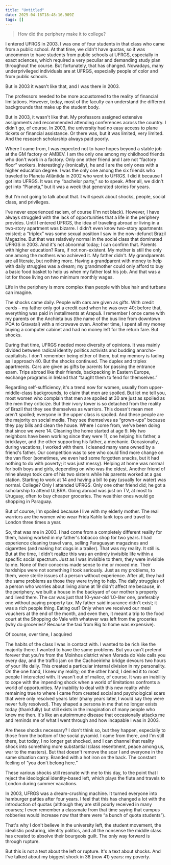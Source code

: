 ```yaml
---
title: "Untitled"
date: 2025-04-16T18:48:16.909Z
tags: []
---
```


> How did the periphery make it to college?

I entered UFRGS in 2003. I was one of four students in that class who came from a public school. At that time, we didn't have quotas, so it was uncommon to have students from public schools at UFRGS, especially in exact sciences, which required a very peculiar and demanding study plan throughout the course. But fortunately, that has changed. Nowadays, many underprivileged individuals are at UFRGS, especially people of color and from public schools.

But in 2003 it wasn't like that, and I was there in 2003.

The professors needed to be more accustomed to the reality of financial limitations. However, today, most of the faculty can understand the different backgrounds that make up the student body.

But in 2003, it wasn't like that. My professors assigned extensive assignments and recommended attending conferences across the country. I didn't go, of course. In 2003, the university had no easy access to plane tickets or financial assistance. Or there was, but it was limited, very limited. And the research scholarship always paid poorly.

Where I came from, I was expected not to have hopes beyond a stable job at the GM factory or AMBEV. I am the only one among my childhood friends who don't work in a factory. Only one other friend and I are not “factory floor” workers. Interestingly (ironically), he and I are the only ones with a higher education degree. I was the only one among the six friends who traveled to Planeta Atlântida in 2002 who went to UFRGS. I did it because I got into UFRGS. It was my “bachelor party,” so to speak. After all, we didn't get into “Planeta,” but it was a week that generated stories for years.

But I'm not going to talk about that. I will speak about shocks, people, social class, and privileges.

I've never experienced racism, of course (I'm not black). However, I have always struggled with the lack of opportunities that a life in the periphery provides. Until I entered UFRGS, the idea of traveling abroad or living in a two-story apartment was bizarre. I didn't even know two-story apartments existed; a “triplex” was some sexual position I saw in the now-defunct Brazil Magazine. But that was relatively normal in the social class that dominated UFRGS in 2003. And it's not abnormal today; I can confirm that. Parents with higher education? Rare, if not non-existent. My mother is still the only one among the mothers who achieved it. My father didn't. My grandparents are all literate, but nothing more. Having a grandparent with money to help with daily struggles was a dream; my grandmother could only afford to buy a basic food basket to help us when my father lost his job. And that was a lot for those living on two minimum monthly wages.

Life in the periphery is more complex than people with blue hair and turbans can imagine.

The shocks came daily. People with cars are given as gifts. With credit cards – my father only got a credit card when he was over 40; before that, everything was paid in installments at Arapuã. I remember I once came with my parents on the Anchieta bus (the name of the bus line from downtown POA to Gravataí) with a microwave oven. Another time, I spent all my money buying a computer cabinet and had no money left for the return fare. But shocks.

During that time, UFRGS needed more diversity of opinions. It was mainly divided between radical identity politics activists and budding anarcho-capitalists. I don't remember being either of them, but my memory is fading as I approach 40. But the shocks continued. The duplex and triplex apartments. Cars are given as gifts by parents for passing the entrance exam. Trips abroad like their friends, backpacking in Eastern Europe, exchange programs in Ireland that “taught them to fend for themselves.”

Regarding self-sufficiency, it's a trend now for women, usually from upper-middle-class backgrounds, to claim that men are spoiled. But let me tell you, most women who complain that men are spoiled at 30 are just as spoiled as the men they criticize. But their ivory tower is so detached from the reality of Brazil that they see themselves as warriors. This doesn't mean men aren't spoiled; everyone in the upper class is spoiled. And these people are the majority on social media. They see themselves as “grown-ups” because they pay bills and clean the house. Where I come from, we've been doing that since we were 14. Cleaning the home started at age 9. My two neighbors have been working since they were 11, one helping his father, a bricklayer, and the other supporting his father, a mechanic. Occasionally, during vacations, I worked with them. I cleaned many vans owned by a friend's father. Our competition was to see who could find more change on the van floor (sometimes, we even had some forgotten snacks, but it had nothing to do with poverty; it was just messy). Helping at home was normal for both boys and girls, depending on who was the oldest. Another friend of mine always took care of his two sisters while his parents worked at a gas station. Starting to work at 14 and having a bill to pay (usually for water) was normal. College? Only I attended UFRGS. Only one other friend did; he got a scholarship to attend ULBRA. Going abroad was just on TV, at most to Uruguay, often to buy cheaper groceries. The wealthier ones would go shopping in Paraguay.

But of course, I'm spoiled because I live with my elderly mother. The real warriors are the women who wear Frida Kahlo tank tops and travel to London three times a year.

So, that was me in 2003. I had come from a completely different reality for them, having worked in my father's tobacco shop for two years. I had experience cleaning travel vans, selling Paraguayan magazines and cigarettes (and making hot dogs in a trailer). That was my reality. It still is. But at the time, I didn't realize this was an entirely invisible life within a specific social spectrum. Just as I was invisible to them, they were invisible to me. None of their concerns made sense to me or moved me. Their hardships were not something I took seriously. Just as my problems, to them, were sterile issues of a person without experience. After all, they had the same problems as those they were trying to help. The daily struggles of a person who worries about living alone at 19 didn't affect me because, in the periphery, we built a house in the backyard of our mother's property and lived there. The car was just that 10-year-old 1.0-liter one, preferably one without paying property tax. My father said insurance didn't exist; it was a rich people thing. Eating out? Only when we received our meal vouchers at the end of the month, and even then, it meant a trip to the food court at the Shopping do Vale with whatever was left from the groceries (why do groceries? Because the taxi from Big to home was expensive).

Of course, over time, I acquired

The habits of the class I was in contact with. I wanted to be rich like the majority there. I wanted to have the same problems. But you can't pretend forever that you're from the Moinhos district when Morada do Vale calls you every day, and the traffic jam on the Cachoeirinha bridge devours two hours of your life daily. This created a particular internal division in my personality. On the one hand, I knew my reality; on the other hand, I denied it to most people I interacted with. It wasn't out of malice, of course. It was an inability to cope with the impending shock when a world of limitations confronts a world of opportunities. My inability to deal with this new reality while remaining true to where I came from created social and psychological scars that were only resolved years later (many years later, I would say they were never fully resolved). They shaped a persona in me that no longer exists today (thankfully) but still exists in the imagination of many people who knew me then. It's like an autoimmune disease that occasionally attacks me and reminds me of what I went through and how incapable I was in 2003.

Are these shocks necessary? I don't think so, but they happen, especially to those from the bottom of the social pyramid. I came from there, and I'm still there, but today, I no longer get shocked, and I can channel that reality shock into something more substantial (class resentment, peace among us, war to the masters). But that doesn't remove the scar I and everyone in the same situation carry. Branded with a hot iron on the back. The constant feeling of “you don't belong here.”

These various shocks still resonate with me to this day, to the point that I reject the ideological identity-based left, which plays the flute and travels to London during summer vacations.

In 2003, UFRGS was a dream-crushing machine. It turned everyone into hamburger patties after four years. I feel that this has changed a lot with the introduction of quotas (although they are still poorly received in many courses; I even remember a classmate from that time saying that campus robberies would increase now that there were “a bunch of quota students”).

That's why I don't believe in the university left, the student movement, the idealistic posturing, identity politics, and all the nonsense the middle class has created to absolve their bourgeois guilt. The only way forward is through rupture.

But this is not a text about the left or rupture. It's a text about shocks. And I've talked about my biggest shock in 38 (now 41) years: my poverty.